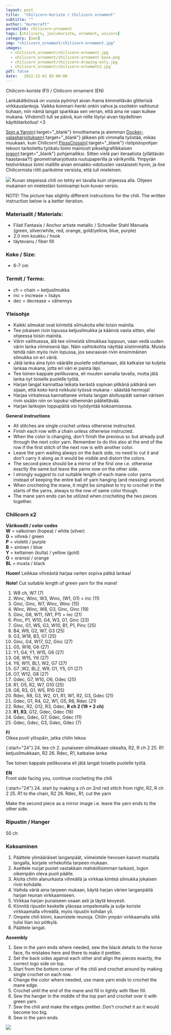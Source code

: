 ```yaml
---
layout: post
title:  "Chilicorn-koriste / Chilicorn ornament"
subtitle: ""
author: "murmcraft"
permalink: chilicorn-ornament
tags: [chilicorn, joulukoriste, ornament, unicorn]
category: [own]
img: "chilicorn_ornament/chilicorn-ornament.jpg"
images: 
  - chilicorn_ornament/chilicorn-ornament.jpg
  - chilicorn_ornament/chilicorn-ornament-base.png
  - chilicorn_ornament/chilicorn-drawing-only.jpg
  - chilicorn_ornament/chilicorn-ornament2.jpg
pdf: false 
date:   2022-12-01 05:00:00
---
```


Chilicorn-koriste (FI) / Chilicorn ornament (EN)


Lankakätköissä on vuosia pyörinyt aivan ihania kimmeltävän glitterisiä virkkauslankoja. Vaikka konmari-henki onkin 
vahva ja osoitekin vaihtunut tiuhaan, niin nämä langat sparkkaa sen verran, että aina ne vaan kulkee mukana. 
Vihdoin(!) tuli se päivä, kun niille löytyi aivan täydellinen käyttötarkoitus! <3 

[Spin a Yarnin](https://spinayarncrochet.com/home/){:target="_blank"} innoittamana ja aiemman 
[Docker-valasharjoituksen](https://murmcraft.github.io/docker-ornament){:target="_blank"} jälkeen piti vimmalla työstää,
mikäs muukaan, kuin Chilicorn! [FlossCrossin](https://flosscross.com/designer){:target="_blank"} ristipistopohjan tekoon
tarkoitettu työkalu toimi mainiosti pikseligrafiikkaisen
[logon](https://spiceprogram.org/chilicorn-history/){:target="_blank"} pohjamalliksi. Sitten vielä pari iteraatiota 
(yllättävän haastavaa?!) geometriaharjoitusta ruutupaperilla ja värikynillä. Ympyrän testivirkkaus toimi mallille aivan 
ennakko-odotusten vastaisesti hyvin, ja itse Chilicornista riitti parikolme versiota, että tuli mieleinen.

![](/img/chilicorn_ornament/chilicorn-drawing.jpg)
Kuvan stepeissä chili on tehty eri tavalla kuin ohjeessa alla. Ohjeen mukainen on mielestäni toimivampi kuin kuvan versio.

NOTE! The picture has slightly different instructions for the chili. The written instruction below is a better iteration.


### Materiaalit / Materials:

* Filati Fantasia / Anchor artiste metallic / Schoeller Stahl Manuela  
(green, silver/white, red, orange, gold/yellow, blue, purple)
* 2.0 mm koukku / hook
* täytevanu / fiber fill

### Koko / Size:
* 6-7 cm


### Termit / Terms:
- ch = chain = ketjusilmukka
- inc = increase = lisäys
- dec = decrease = vähennys

### Yleisohje 
* Kaikki silmukat ovat kiinteitä silmukoita ellei toisin mainita.
* Tee jokaisen rivin lopussa ketjusilmukka ja käännä vasta sitten, ellei ohjeessa toisin mainita.
* Värin vaihtuessa, älä tee viimeistä silmukkaa loppuun, vaan vedä uuden värin lanka viimeisenä läpi. Näin vaihtokohta näyttää siistimmältä.
Muista tehdä näin myös rivin lopussa, jos seuraavan rivin ensimmäinen silmukka on eri väriä.
* Jätä lanka aina työn väärälle puolelle odottamaan, älä katkaise tai kuljeta lankaa mukana, jotta eri väri ei paista läpi.
* Tee toinen kappale peilikuvana, eli muuten samalla tavalla, mutta jätä lanka nyt toiselle puolelle työtä.
* Harjan langat kannattaa leikata kerästä sopivan pitkänä pätkänä sen sijaan, että koko kerä roikkuisi työssä mukana - säästää hermoja!
* Harjaa virkatessa kannattanee virkata langan aloituspäät saman värisen rivin sisään niin on lopuksi vähemmän pääteltävää.
* Harjan lankojen loppupäitä voi hyödyntää kokoamisessa.

**General instructions**
* All stitches are single crochet unless otherwise instructed.
* Finish each row with a chain unless otherwise instructed.
* When the color is changing, don't finish the previous sc but already pull through the next color yarn.
Remember to do this also at the end of the row if the first stitch of the next row is with another color.
* Leave the yarn waiting always on the back side, no need to cut it and don't carry it along as it would be visible and distort the colors.
* The second piece should be a mirror of the first one i.e. otherwise exactly the same but leave the yarns now on the other side.
* I strongly suggest to cut suitable length of each mane color yarns instead of keeping the entire ball of yarn hanging (and messing) around.
* When crocheting the mane, it might be simplest to try to crochet in the starts of the yarns, always to the row of same color though.
* The mane yarn ends can be utilized when crocheting the two pieces together.



### Chilicorn x2
**Värikoodit / color codes**  
**W** = valkoinen (hopea) / white (silver)  
**G** = vihreä / green  
**P** = violetti / purple  
**B** = sininen / blue  
**Y** = keltainen (kulta) / yellow (gold)  
**O** = oranssi / orange  
**BL** = musta / black  

**Huom!** Leikkaa vihreästä harjaa varten sopiva pätkä lankaa!

**Note!** Cut suitable length of green yarn for the mane!


1. W8 ch, W7 (7)
2. Winc, Winc, W3, Winc, (W1, G1) = inc (11)
3. Ginc, Ginc, W7, Winc, Winc (15)
4. Winc, Winc, W8, G3, Ginc, Ginc (19)
5. Ginc, G6, W11, (W1, P1) = inc (21)
6. Pinc, P1, W10, G4, W3, G1, Ginc (23)
7. Ginc, G1, W5, G3, W10, B1, P1, Pinc (25)
8. B4, W9, G2, W7, G3 (25)
9. G3, W18, B3, G1 (25)
10. Ginc, G4, W17, G2, Ginc (27)
11. G5, W16, G6 (27)
12. Y1, G4, Y1, W15, G6 (27)
13. G6, W15, Y6 (27)
14. Y6, W11, BL1, W2, G7 (27)
15. G7 ,W2, BL2, W9, O1, Y5, O1 (27)
16. O7, W12, G8 (27)
17. Gdec, G7, W10, O6, Odec (25)
18. R1, O5, R2, W7, G10 (25)
19. G6, R3, G1, W5, R10 (25)
20. Rdec, R8, G3, W2, G1, R1, W1, R2, G3, Gdec (21)
21. Gdec, G1, R4, G2, W1, G5, R6, Rdec (21)
22. Rdec, R2, G12, R3, Gdec, **R ch 2 (19 + 2 ch)**
23. **R1, R3**, G12, Gdec, Gdec (18)
24. Gdec, Gdec, G7, Gdec, Gdec (11)
25. Gdec, Gdec, G3, Gdec, Gdec (7)

**FI**  
Oikea puoli ylöspäin, jatka chilin tekoa

{:start="24"}
24. tee ch 2. punaiseen silmukkaan oikealta, R2, R ch 2
25. R1 ketjusilmukkaan, R2
26. Rdec, R1, katkaise lanka

Tee toinen kappale peilikuvana eli jätä langat toiselle puolelle työtä.

**EN**  
Front side facing you, continue crocheting the chili

{:start="24"}
24. start by making a ch on 2nd red stitch from right, R2, R ch 2
25. R1 to the chain, R2
26. Rdec, R1, cut the yarn

Make the second piece as a mirror image i.e. leave the yarn ends to the other side.


### Ripustin / Hanger
50 ch


### Kokoaminen 
1. Päättele ylimääräiset langanpäät, viimeistele hevosen kasvot mustalla langalla, korjaile virhekohtia tarpeen mukaan.
2. Asettele nurjat puolet vastakkain mahdollisimman tarkasti, logon oikeinpäin oleva puoli päälle.
3. Aloita chilin alanurkasta vihreällä ja virkkaa kiinteä silmukka jokaisen rivin kohdalle.
4. Vaihda väriä aina tarpeen mukaan, käytä harjan värien langanpäitä harjan reunan virkkaamiseen.
5. Virkkaa harjan punaiseen osaan asti ja täytä kevyesti.
6. Kiinnitä ripustin keskelle yläosaa ompelemalla ja sulje koriste virkkaamalla vihreällä, myös ripustin kohdan yli.
7. Ompele chili kiinni, kaunistele reunoja. Chilin ympäri virkkaamalla siitä tulisi liian iso pötkylä.
8. Päättele langat.

**Assembly**
1. Sew in the yarn ends where needed, sew the black details to the horse face, fix mistakes here and there to make it prettier.
2. Set the back sides against each other and align the pieces exactly, the correct logo side on top.
3. Start from the bottom corner of the chili and crochet around by making single crochet on each row.
4. Change the color where needed, use mane yarn ends to crochet the mane edge.
5. Crochet until the end of the mane and fill in lightly with fiber fill.
6. Sew the hanger in the middle of the top part and crochet over it with green yarn.
7. Sew the chili and make the edges prettier. Don't crochet it as it would become too big.
8. Sew in the yarn ends.

![](/img/chilicorn_ornament/chilicorn-ornament-group.jpg)
